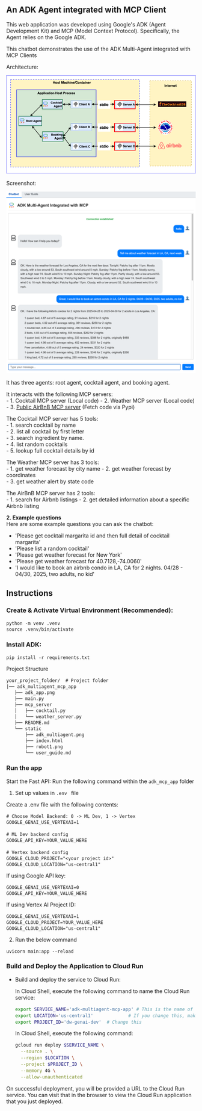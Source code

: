 ## An ADK Agent integrated with MCP Client

This web application was developed using Google's ADK (Agent Development Kit) and MCP (Model Context Protocol). Specifically, the Agent relies on the Google ADK.



   
This chatbot demonstrates the use of the ADK Multi-Agent integrated with MCP Clients

Architecture:

<img src="static/adk_multiagent.png" alt="adk multiagent architecture" width="800" />  



Screenshot:

<img src="adk_multi_agent.png" alt="Descriptive alt text" width="700" />


It has three agents: root agent, cocktail agent, and booking agent. 

  
It interacts with the following MCP servers:  
          - 1. Cocktail MCP server (Local code)
          - 2. Weather MCP server  (Local code)
          - 3. [Public AirBnB MCP server](https://github.com/openbnb-org/mcp-server-airbnb) (Fetch code via Pypi)
          
The Cocktail MCP server has 5 tools:  
          - 1. search cocktail by name  
          - 2. list all cocktail by first letter   
          - 3. search ingredient by name.   
          - 4. list random cocktails   
          - 5. lookup full cocktail details by id  

The Weather MCP server has 3 tools:  
          - 1. get weather forecast by city name
          - 2. get weather forecast by coordinates   
          - 3. get weather alert by state code  

The AirBnB MCP server has 2 tools:  
          - 1. search for Airbnb listings
          - 2. get detailed information about a specific Airbnb listing

**2. Example questions**  
Here are some example questions you can ask the chatbot:  
- 'Please get cocktail margarita id and then full detail of cocktail margarita' 
- 'Please list a random cocktail'
- 'Please get weather forecast for New York'
- 'Please get weather forecast for 40.7128,-74.0060'
- 'I would like to book an airbnb condo in LA, CA for 2 nights. 04/28 - 04/30, 2025, two adults, no kid'  


## Instructions
### Create & Activate Virtual Environment (Recommended):

```
python -m venv .venv
source .venv/bin/activate
```

### Install ADK:

```
pip install -r requirements.txt
```

Project Structure

```
your_project_folder/  # Project folder
|── adk_multiagent_mcp_app
   ├── adk_app.png
   ├── main.py
   ├── mcp_server
   │   ├── cocktail.py
   │   └── weather_server.py
   ├── README.md
   └── static
       ├── adk_multiagent.png
       ├── index.html
       ├── robot1.png
       └── user_guide.md
```

### Run the app

Start the Fast API: Run the following command within the `adk_mcp_app` folder

1. Set up values in `.env ` file

Create a .env file with the following contents:

```
# Choose Model Backend: 0 -> ML Dev, 1 -> Vertex
GOOGLE_GENAI_USE_VERTEXAI=1

# ML Dev backend config
GOOGLE_API_KEY=YOUR_VALUE_HERE

# Vertex backend config
GOOGLE_CLOUD_PROJECT="<your project id>"
GOOGLE_CLOUD_LOCATION="us-central1"
```

If using Google API key:

```
GOOGLE_GENAI_USE_VERTEXAI=0
GOOGLE_API_KEY=YOUR_VALUE_HERE
```

If using Vertex AI Project ID:

```
GOOGLE_GENAI_USE_VERTEXAI=1
GOOGLE_CLOUD_PROJECT=YOUR_VALUE_HERE
GOOGLE_CLOUD_LOCATION="us-central1"
```

2.  Run the below command

```
uvicorn main:app --reload
```

### Build and Deploy the Application to Cloud Run


- Build and deploy the service to Cloud Run:

   In Cloud Shell, execute the following command to name the Cloud Run service:

   ```bash
   export SERVICE_NAME='adk-multiagent-mcp-app' # This is the name of our Application and Cloud Run service. Change it if you'd like.
   export LOCATION='us-central1'             # If you change this, make sure the region is supported.
   export PROJECT_ID='dw-genai-dev'  # Change this
   ```

   In Cloud Shell, execute the following command:

   ```bash
   gcloud run deploy $SERVICE_NAME \
     --source . \
     --region $LOCATION \
     --project $PROJECT_ID \
     --memory 4G \
     --allow-unauthenticated 
   ```

On successful deployment, you will be provided a URL to the Cloud Run service. You can visit that in the browser to view the Cloud Run application that you just deployed. 